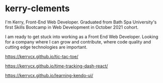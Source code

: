 # kerry-clements
I'm Kerry, Front-End Web Developer. 
Graduated from Bath Spa University's first Skills Bootcamp in Web Development in October 2021 cohort.

I am ready to get stuck into working as a Front End Web Developer. Looking for a company where I can grow and contribute, where code quality and cutting edge technologies are important.

https://kerrycx.github.io/tic-tac-toe/

https://kerrycx.github.io/time-tracking-dash-react/

https://kerrycx.github.io/learning-kendo-ui/
